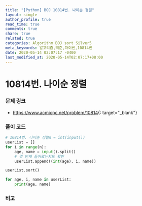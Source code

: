 ```yaml
---
title: "[Python] BOJ 10814번. 나이순 정렬"
layout: single
author_profile: true
read_time: true
comments: true
share: true
related: true
categories: Algorithm BOJ sort Silver5
meta_keywords: 알고리즘,백준,파이썬,10814번
date: 2020-05-14 02:07:17 -0400
last_modified_at: 2020-05-14T02:07:17+08:00
---
```


# 10814번. 나이순 정렬

### 문제 링크
- <https://www.acmicpc.net/problem/10814>{: target="\_blank"}

### 풀이 코드

```python
# 10814번. 나이순 정렬n = int(input())
userList = []
for i in range(n):
    age, name = input().split()
    # 몇 번째 들어왔는지도 확인
    userList.append((int(age), i, name))

userList.sort()

for age, i, name in userList:
    print(age, name)
```

### 비고